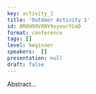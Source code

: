 ```yaml
---
key: activity_1
title: 'Outdoor Activity 1'
id: 0MXH99V8NY9xyeurYCmD
format: conference
tags: []
level: beginner
speakers:  []
presentation: null
draft: false
---
```

Abstract...

